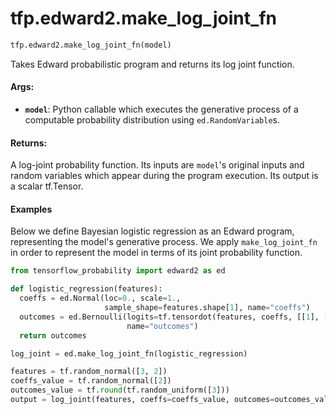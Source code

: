 <div itemscope itemtype="http://developers.google.com/ReferenceObject">
<meta itemprop="name" content="tfp.edward2.make_log_joint_fn" />
<meta itemprop="path" content="Stable" />
</div>

# tfp.edward2.make_log_joint_fn

``` python
tfp.edward2.make_log_joint_fn(model)
```

Takes Edward probabilistic program and returns its log joint function.

#### Args:

* <b>`model`</b>: Python callable which executes the generative process of a
    computable probability distribution using `ed.RandomVariable`s.


#### Returns:

  A log-joint probability function. Its inputs are `model`'s original inputs
  and random variables which appear during the program execution. Its output
  is a scalar tf.Tensor.

#### Examples

Below we define Bayesian logistic regression as an Edward program,
representing the model's generative process. We apply `make_log_joint_fn` in
order to represent the model in terms of its joint probability function.

```python
from tensorflow_probability import edward2 as ed

def logistic_regression(features):
  coeffs = ed.Normal(loc=0., scale=1.,
                     sample_shape=features.shape[1], name="coeffs")
  outcomes = ed.Bernoulli(logits=tf.tensordot(features, coeffs, [[1], [0]]),
                          name="outcomes")
  return outcomes

log_joint = ed.make_log_joint_fn(logistic_regression)

features = tf.random_normal([3, 2])
coeffs_value = tf.random_normal([2])
outcomes_value = tf.round(tf.random_uniform([3]))
output = log_joint(features, coeffs=coeffs_value, outcomes=outcomes_value)
```
